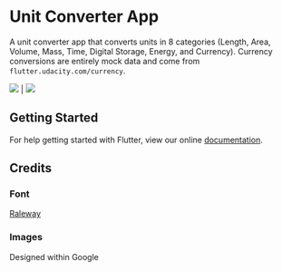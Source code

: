 # Unit Converter App

A unit converter app that converts units in 8 categories (Length, Area, Volume, Mass, Time, Digital Storage, Energy, and Currency).
Currency conversions are entirely mock data and come from `flutter.udacity.com/currency`.

![](./unit-converter-app-1.jpg)  |  ![](./unit-converter-app-2.jpg)

## Getting Started

For help getting started with Flutter, view our online
[documentation](http://flutter.io/).

## Credits

### Font
[Raleway](https://fonts.google.com/specimen/Raleway)

### Images
Designed within Google

